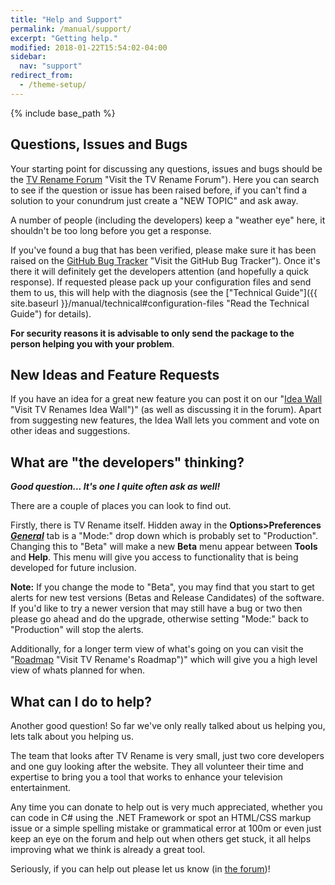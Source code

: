 ```yaml
---
title: "Help and Support"
permalink: /manual/support/
excerpt: "Getting help."
modified: 2018-01-22T15:54:02-04:00
sidebar:
  nav: "support"
redirect_from:
  - /theme-setup/
---
```


{% include base_path %}

## Questions, Issues and Bugs
Your starting point for discussing any questions, issues and bugs should be the [TV&nbsp;Rename&nbsp;Forum](https://groups.google.com/forum/#!forum/tvrename) "Visit the TV Rename Forum"). Here you can search to see if the question or issue has been raised before, if you can't find a solution to your conundrum just create a "NEW TOPIC" and ask away.

A number of people (including the developers) keep a "weather eye" here, it shouldn't be too long before you get a response.

If you've found a bug that has been verified, please make sure it has been raised on the [GitHub Bug Tracker](https://github.com/TV-Rename/tvrename/issues) "Visit the GitHub Bug Tracker"). Once it's there it will definitely get the developers attention (and hopefully a quick response). If requested please pack up your configuration files and send them to us, this will help with the diagnosis (see the ["Technical Guide"]({{ site.baseurl }}/manual/technical#configuration-files "Read the Technical Guide") for details).

**For security reasons it is advisable to only send the package to the person helping you with your problem**.

## New Ideas and Feature Requests

If you have an idea for a great new feature you can post it on our "[Idea Wall](http://ideas.theideawall.com/TVRename/Forum/Details/8dea3275-4010-4bab-9763-a8bb613517e0) "Visit TV Renames Idea Wall")" (as well as discussing it in the forum). Apart from suggesting new features, the Idea Wall lets you comment and vote on other ideas and suggestions.

## What are "the developers" thinking?

_**Good question... It's one I quite often ask as well!**_ 

There are a couple of places you can look to find out.

Firstly, there is TV Rename itself. Hidden away in the **Options>Preferences** _**[General](/manual/options#the-general-tab)**_ tab is a "Mode:" drop down which is probably set to "Production". Changing this to "Beta" will make a new **Beta** menu appear between **Tools** and **Help**. This menu will give you access to functionality that is being developed for future inclusion.

**Note:** If you change the mode to "Beta", you may find that you start to get alerts for new test versions (Betas and Release Candidates) of the software. If you'd like to try a newer version that may still have a bug or two then please go ahead and do the upgrade, otherwise setting "Mode:" back to "Production" will stop the alerts.

Additionally, for a longer term view of what's going on you can visit the "[Roadmap](https://github.com/TV-Rename/tvrename/milestones?direction=asc&sort=due_date&state=open) "Visit TV Rename's Roadmap")" which will give you a high level view of whats planned for when.

## What can I do to help?

Another good question! So far we've only really talked about us helping you, lets talk about you helping us.

The team that looks after TV Rename is very small, just two core developers and one guy looking after the website. They all volunteer their time and expertise to bring you a tool that works to enhance your television entertainment.

Any time you can donate to help out is very much appreciated, whether you can code in C# using the .NET Framework or  spot an HTML/CSS markup issue or a simple spelling mistake or grammatical error at 100m or even just keep an eye on the forum and help out when others get stuck, it all helps improving what we think is already a great tool.

Seriously, if you can help out please let us know (in [the forum](https://groups.google.com/forum/#!forum/tvrename "Visit the TV Rename Forum"))!



